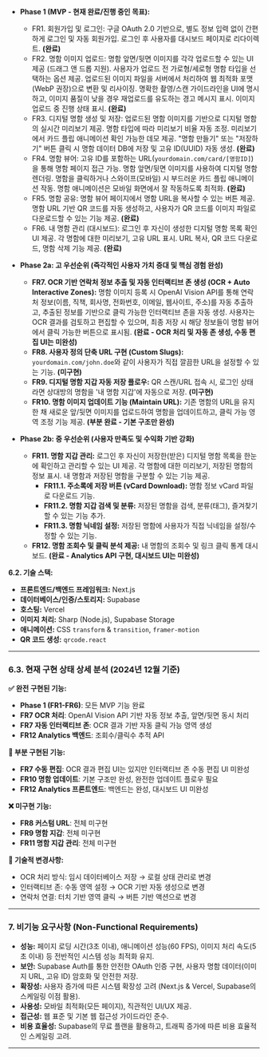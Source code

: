 - **Phase 1 (MVP - 현재 완료/진행 중인 목표):**

  - FR1. 회원가입 및 로그인: 구글 OAuth 2.0 기반으로, 별도 정보 입력 없이 간편하게 로그인 및 자동 회원가입. 로그인 후 사용자를 대시보드 페이지로 리다이렉트. **(완료)**
  - FR2. 명함 이미지 업로드: 명함 앞면/뒷면 이미지를 각각 업로드할 수 있는 UI 제공 (드래그 앤 드롭 지원). 사용자가 업로드 전 가로형/세로형 명함 타입을 선택하는 옵션 제공. 업로드된 이미지 파일을 서버에서 처리하여 웹 최적화 포맷(WebP 권장)으로 변환 및 리사이징. 명확한 촬영/스캔 가이드라인을 UI에 명시하고, 이미지 품질이 낮을 경우 재업로드를 유도하는 경고 메시지 표시. 이미지 업로드 중 진행 상태 표시. **(완료)**
  - FR3. 디지털 명함 생성 및 저장: 업로드된 명함 이미지를 기반으로 디지털 명함의 실시간 미리보기 제공. 명함 타입에 따라 미리보기 비율 자동 조정. 미리보기에서 카드 플립 애니메이션 확인 가능한 데모 제공. "명함 만들기" 또는 "저장하기" 버튼 클릭 시 명함 데이터 DB에 저장 및 고유 ID(UUID) 자동 생성. **(완료)**
  - FR4. 명함 뷰어: 고유 ID를 포함하는 URL(`yourdomain.com/card/[명함ID]`)을 통해 명함 페이지 접근 가능. 명함 앞면/뒷면 이미지를 사용하여 디지털 명함 렌더링. 명함을 클릭하거나 스와이프(모바일) 시 부드러운 카드 플립 애니메이션 작동. 명함 애니메이션은 모바일 화면에서 잘 작동하도록 최적화. **(완료)**
  - FR5. 명함 공유: 명함 뷰어 페이지에서 명함 URL을 복사할 수 있는 버튼 제공. 명함 URL 기반 QR 코드를 자동 생성하고, 사용자가 QR 코드를 이미지 파일로 다운로드할 수 있는 기능 제공. **(완료)**
  - FR6. 내 명함 관리 (대시보드): 로그인 후 자신이 생성한 디지털 명함 목록 확인 UI 제공. 각 명함에 대한 미리보기, 고유 URL 표시. URL 복사, QR 코드 다운로드, 명함 삭제 기능 제공. **(완료)**

- **Phase 2a: 고 우선순위 (즉각적인 사용자 가치 증대 및 핵심 경험 완성)**

  - **FR7. OCR 기반 연락처 정보 추출 및 자동 인터랙티브 존 생성 (OCR + Auto Interactive Zones):** 명함 이미지 등록 시 OpenAI Vision API를 통해 연락처 정보(이름, 직책, 회사명, 전화번호, 이메일, 웹사이트, 주소)를 자동 추출하고, 추출된 정보를 기반으로 클릭 가능한 인터랙티브 존을 자동 생성. 사용자는 OCR 결과를 검토하고 편집할 수 있으며, 최종 저장 시 해당 정보들이 명함 뷰어에서 클릭 가능한 버튼으로 표시됨. **(완료 - OCR 처리 및 자동 존 생성, 수동 편집 UI는 미완성)**
  - **FR8. 사용자 정의 단축 URL 구현 (Custom Slugs):** `yourdomain.com/john.doe`와 같이 사용자가 직접 깔끔한 URL을 설정할 수 있는 기능. **(미구현)**
  - **FR9. 디지털 명함 지갑 자동 저장 플로우:** QR 스캔/URL 접속 시, 로그인 상태라면 상대방의 명함을 '내 명함 지갑'에 자동으로 저장. **(미구현)**
  - **FR10. 명함 이미지 업데이트 기능 (Maintain URL):** 기존 명함의 URL을 유지한 채 새로운 앞/뒷면 이미지를 업로드하여 명함을 업데이트하고, 클릭 가능 영역 조정 기능 제공. **(부분 완료 - 기본 구조만 완성)**

- **Phase 2b: 중 우선순위 (사용자 만족도 및 수익화 기반 강화)**

  - **FR11. 명함 지갑 관리:** 로그인 후 자신이 저장한(받은) 디지털 명함 목록을 한눈에 확인하고 관리할 수 있는 UI 제공. 각 명함에 대한 미리보기, 저장된 명함의 정보 표시. 내 명함과 저장된 명함을 구분할 수 있는 기능 제공.
    - **FR11.1. 주소록에 저장 버튼 (vCard Download):** 명함 정보 vCard 파일로 다운로드 기능.
    - **FR11.2. 명함 지갑 검색 및 분류:** 저장된 명함을 검색, 분류(태그), 즐겨찾기 할 수 있는 기능 추가.
    - **FR11.3. 명함 닉네임 설정:** 저장된 명함에 사용자가 직접 닉네임을 설정/수정할 수 있는 기능.
  - **FR12. 명함 조회수 및 클릭 분석 제공:** 내 명함의 조회수 및 링크 클릭 통계 대시보드. **(완료 - Analytics API 구현, 대시보드 UI는 미완성)**

**6.2. 기술 스택:**

- **프론트엔드/백엔드 프레임워크:** Next.js
- **데이터베이스/인증/스토리지:** Supabase
- **호스팅:** Vercel
- **이미지 처리:** Sharp (Node.js), Supabase Storage
- **애니메이션:** CSS `transform` & `transition`, `framer-motion`
- **QR 코드 생성:** `qrcode.react`

---

### 6.3. 현재 구현 상태 상세 분석 (2024년 12월 기준)

**✅ 완전 구현된 기능:**

- **Phase 1 (FR1-FR6)**: 모든 MVP 기능 완료
- **FR7 OCR 처리**: OpenAI Vision API 기반 자동 정보 추출, 앞면/뒷면 동시 처리
- **FR7 자동 인터랙티브 존**: OCR 결과 기반 자동 클릭 가능 영역 생성
- **FR12 Analytics 백엔드**: 조회수/클릭수 추적 API

**🚧 부분 구현된 기능:**

- **FR7 수동 편집**: OCR 결과 편집 UI는 있지만 인터랙티브 존 수동 편집 UI 미완성
- **FR10 명함 업데이트**: 기본 구조만 완성, 완전한 업데이트 플로우 필요
- **FR12 Analytics 프론트엔드**: 백엔드는 완성, 대시보드 UI 미완성

**❌ 미구현 기능:**

- **FR8 커스텀 URL**: 전체 미구현
- **FR9 명함 지갑**: 전체 미구현
- **FR11 명함 지갑 관리**: 전체 미구현

**🔧 기술적 변경사항:**

- OCR 처리 방식: 임시 데이터베이스 저장 → 로컬 상태 관리로 변경
- 인터랙티브 존: 수동 영역 설정 → OCR 기반 자동 생성으로 변경
- 연락처 연결: 터치 기반 영역 클릭 → 버튼 기반 액션으로 변경

---

### 7. 비기능 요구사항 (Non-Functional Requirements)

- **성능:** 페이지 로딩 시간(3초 이내), 애니메이션 성능(60 FPS), 이미지 처리 속도(5초 이내) 등 전반적인 시스템 성능 최적화 유지.
- **보안:** Supabase Auth를 통한 안전한 OAuth 인증 구현, 사용자 명함 데이터(이미지 URL, 고유 ID) 암호화 및 안전한 저장.
- **확장성:** 사용자 증가에 따른 시스템 확장성 고려 (Next.js & Vercel, Supabase의 스케일링 이점 활용).
- **사용성:** 모바일 최적화(모든 페이지), 직관적인 UI/UX 제공.
- **접근성:** 웹 표준 및 기본 웹 접근성 가이드라인 준수.
- **비용 효율성:** Supabase의 무료 플랜을 활용하고, 트래픽 증가에 따른 비용 효율적인 스케일링 고려.

---
